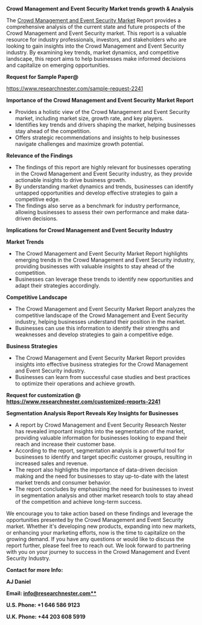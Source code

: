 ﻿<a name="_hlk168649135"></a><a name="_hlk167721000"></a>**Crowd Management and Event Security Market trends growth & Analysis**

The [Crowd Management and Event Security Market](https://www.researchnester.com/reports/crowd-management-and-event-security-market/2241) Report provides a comprehensive analysis of the current state and future prospects of the Crowd Management and Event Security market. This report is a valuable resource for industry professionals, investors, and stakeholders who are looking to gain insights into the Crowd Management and Event Security industry. By examining key trends, market dynamics, and competitive landscape, this report aims to help businesses make informed decisions and capitalize on emerging opportunities.

**Request for Sample Paper@**

<https://www.researchnester.com/sample-request-2241>

**Importance of the Crowd Management and Event Security Market Report**

- Provides a holistic view of the Crowd Management and Event Security market, including market size, growth rate, and key players.
- Identifies key trends and drivers shaping the market, helping businesses stay ahead of the competition.
- Offers strategic recommendations and insights to help businesses navigate challenges and maximize growth potential.

**Relevance of the Findings**	

- The findings of this report are highly relevant for businesses operating in the Crowd Management and Event Security industry, as they provide actionable insights to drive business growth.
- By understanding market dynamics and trends, businesses can identify untapped opportunities and develop effective strategies to gain a competitive edge.
- The findings also serve as a benchmark for industry performance, allowing businesses to assess their own performance and make data-driven decisions.

**Implications for Crowd Management and Event Security  Industry**

**Market Trends**

- The Crowd Management and Event Security Market Report highlights emerging trends in the Crowd Management and Event Security industry, providing businesses with valuable insights to stay ahead of the competition.
- Businesses can leverage these trends to identify new opportunities and adapt their strategies accordingly.

**Competitive Landscape**

- The Crowd Management and Event Security Market Report analyzes the competitive landscape of the Crowd Management and Event Security industry, helping businesses understand their position in the market.
- Businesses can use this information to identify their strengths and weaknesses and develop strategies to gain a competitive edge.

**Business Strategies**

- The Crowd Management and Event Security Market Report provides insights into effective business strategies for the Crowd Management and Event Security industry.
- Businesses can learn from successful case studies and best practices to optimize their operations and achieve growth.

**Request for customization @ <https://www.researchnester.com/customized-reports-2241>**

**Segmentation Analysis Report Reveals Key Insights for Businesses**

- A report by Crowd Management and Event Security Research Nester has revealed important insights into the segmentation of the market, providing valuable information for businesses looking to expand their reach and increase their customer base.
- According to the report, segmentation analysis is a powerful tool for businesses to identify and target specific customer groups, resulting in increased sales and revenue.
- The report also highlights the importance of data-driven decision making and the need for businesses to stay up-to-date with the latest market trends and consumer behavior.
- The report concludes by emphasizing the need for businesses to invest in segmentation analysis and other market research tools to stay ahead of the competition and achieve long-term success.

We encourage you to take action based on these findings and leverage the opportunities presented by the Crowd Management and Event Security market. Whether it's developing new products, expanding into new markets, or enhancing your marketing efforts, now is the time to capitalize on the growing demand. If you have any questions or would like to discuss the report further, please feel free to reach out. We look forward to partnering with you on your journey to success in the Crowd Management and Event Security Industry.

**Contact for more Info:**

**AJ Daniel**

**Email: [info@researchnester.com**](mailto:info@researchnester.com "mailto:info@researchnester.com")**

**U.S. Phone: +1 646 586 9123**

**U.K. Phone: +44 203 608 5919**



